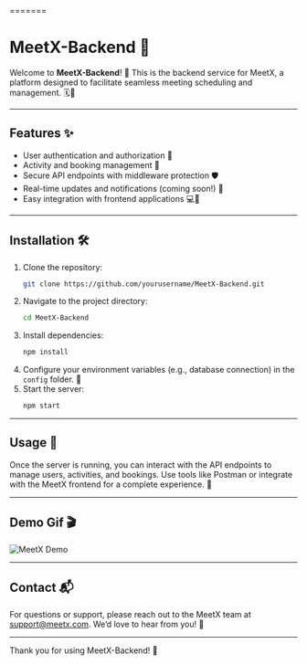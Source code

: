 =======

# MeetX-Backend 🚀

Welcome to **MeetX-Backend**! 🎉 This is the backend service for MeetX, a platform designed to facilitate seamless meeting scheduling and management. 🗓️🤝

---

## Features ✨

- User authentication and authorization 🔐
- Activity and booking management 📅
- Secure API endpoints with middleware protection 🛡️
- Real-time updates and notifications (coming soon!) 🔔
- Easy integration with frontend applications 💻📱

---

## Installation 🛠️

1. Clone the repository:
   ```bash
   git clone https://github.com/yourusername/MeetX-Backend.git
   ```
2. Navigate to the project directory:
   ```bash
   cd MeetX-Backend
   ```
3. Install dependencies:
   ```bash
   npm install
   ```
4. Configure your environment variables (e.g., database connection) in the `config` folder. 🔧
5. Start the server:
   ```bash
   npm start
   ```

---

## Usage 🚀

Once the server is running, you can interact with the API endpoints to manage users, activities, and bookings. Use tools like Postman or integrate with the MeetX frontend for a complete experience. 🎯

---

## Demo Gif 🎬

![MeetX Demo](https://media.giphy.com/media/3o7aD2saalBwwftBIY/giphy.gif)

---

## Contact 📬

For questions or support, please reach out to the MeetX team at [support@meetx.com](mailto:support@meetx.com). We’d love to hear from you! 💬

---

Thank you for using MeetX-Backend! 🙌
